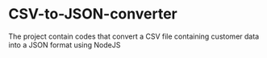 # CSV-to-JSON-converter
The project contain codes that convert a CSV file containing customer data into a JSON format using NodeJS
